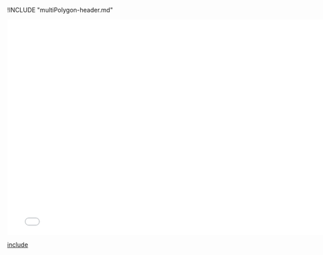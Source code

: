 !INCLUDE "multiPolygon-header.md"

<iframe src="../../helper-multiPolygon.html" width="770" height="500" frameBorder="0" seamless="seamless">
</iframe>

[include](../../helper-multiPolygon.html)

